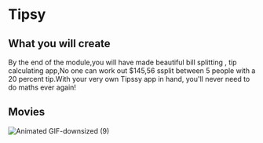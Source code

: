 #  Tipsy
## What you will create
By the end of the module,you will have made beautiful bill splitting , tip calculating app,No one can work out $145,56 ssplit between 5 people with a 20 percent tip.With your very own Tipssy app in hand, you'll never need to do maths ever again!

## Movies
![Animated GIF-downsized (9)](https://user-images.githubusercontent.com/44314610/129864033-b3338439-1063-4457-90c8-b78ec7543ec1.gif)


